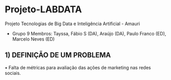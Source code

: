 # Projeto-LABDATA
Projeto Tecnologias de Big Data e Inteligência Artificial - Amauri
- Grupo 9
Membros:
Tayssa, 
Fábio S (DA), 
 Araújo (DA), 
Paulo Franco (ED), 
Marcelo Neves (ED)
##  1) DEFINIÇÃO DE UM PROBLEMA 
•	Falta de métricas para avaliação das ações de marketing nas redes sociais.
